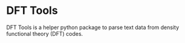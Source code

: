 # DFT Tools

DFT Tools is a helper python package to parse text data from density
functional theory (DFT) codes.

